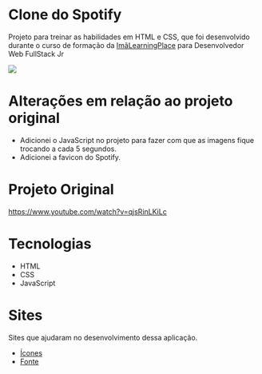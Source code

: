 # Clone do Spotify 

<p>Projeto para treinar as habilidades em HTML e CSS, que foi desenvolvido durante o curso de formação da <a href="https://imalearningplace.com/" target="_blank">ImãLearningPlace</a> para Desenvolvedor Web FullStack Jr</p>

<img src="./img/gifSpotify.gif"/>

</br>

<h1>Alterações em relação ao projeto original</h1>

<ul>
    <li>Adicionei o JavaScript no projeto para fazer com que as imagens fique trocando a cada 5 segundos.</li>
    <li>Adicionei a favicon do Spotify.</li>
</ul>

<h1>Projeto Original</h1>

<a href="https://www.youtube.com/watch?v=qjsRinLKiLc" target="_blank">https://www.youtube.com/watch?v=qjsRinLKiLc</a>

<h1>Tecnologias</h1>

<ul>
    <li>HTML</li>
    <li>CSS</li>
    <li>JavaScript</li>
</ul>

<h1>Sites</h1>

<p>Sites que ajudaram no desenvolvimento dessa aplicação.</p>

<ul>
    <li><a href="https://fontawesome.com/" target="_blank">Ícones</a></li>
    <li><a href="https://fonts.google.com/" target="_blank">Fonte</a></li>
</ul>


